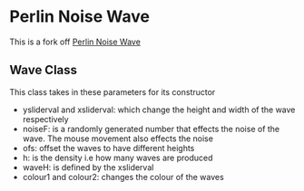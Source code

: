 # Perlin Noise Wave

This is a fork off [Perlin Noise Wave](https://www.openprocessing.org/sketch/576489)

## Wave Class
This class takes in these parameters for its constructor 
- ysliderval and xsliderval: which change the height and width of the wave respectively
- noiseF: is a randomly generated number that effects the noise of the wave. The mouse movement also effects the noise
- ofs: offset the waves to have different heights 
- h: is the density i.e how many waves are produced
- waveH: is defined by the xsliderval
- colour1 and colour2: changes the colour of the waves

